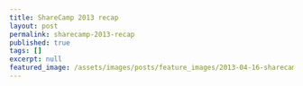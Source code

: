 ```yaml
---
title: ShareCamp 2013 recap
layout: post
permalink: sharecamp-2013-recap
published: true
tags: []
excerpt: null
featured_image: /assets/images/posts/feature_images/2013-04-16-sharecamp-2013-recap.jpg
---
```

